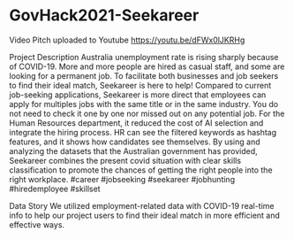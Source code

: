 # GovHack2021-Seekareer
Video Pitch uploaded to Youtube
https://youtu.be/dFWx0lJKRHg

Project Description
Australia unemployment rate is rising sharply because of COVID-19. More and more people are hired as casual staff, and some are looking for a permanent job. To facilitate both businesses and job seekers to find their ideal match, Seekareer is here to help! Compared to current job-seeking applications, Seekareer is more direct that employees can apply for multiples jobs with the same title or in the same industry. You do not need to check it one by one nor missed out on any potential job. For the Human Resources department, it reduced the cost of AI selection and integrate the hiring process. HR can see the filtered keywords as hashtag features, and it shows how candidates see themselves. By using and analyzing the datasets that the Australian government has provided, Seekareer combines the present covid situation with clear skills classification to promote the chances of getting the right people into the right workplace.
#career #jobseeking #seekareer #jobhunting #hiredemployee #skillset

Data Story
We utilized employment-related data with COVID-19 real-time info to help our project users to find their ideal match in more efficient and effective ways.
